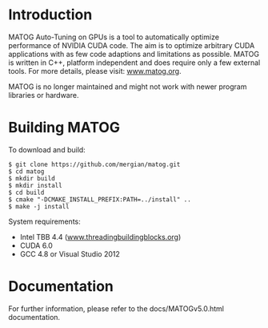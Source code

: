 # Introduction

MATOG Auto-Tuning on GPUs is a tool to automatically optimize performance of NVIDIA CUDA code. The aim is to optimize arbitrary CUDA applications with as few code adaptions and limitations as possible. MATOG is written in C++, platform independent and does require only a few external tools. For more details, please visit: www.matog.org.

MATOG is no longer maintained and might not work with newer program libraries or hardware.

# Building MATOG

To download and build:

	$ git clone https://github.com/mergian/matog.git
	$ cd matog
	$ mkdir build
	$ mkdir install
	$ cd build
	$ cmake "-DCMAKE_INSTALL_PREFIX:PATH=../install" ..
	$ make -j install
	
System requirements:
* Intel TBB 4.4 (www.threadingbuildingblocks.org)
* CUDA 6.0
* GCC 4.8 or Visual Studio 2012
	
# Documentation
For further information, please refer to the docs/MATOGv5.0.html documentation.
